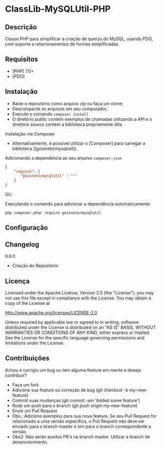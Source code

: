 # ClassLib-MySQLUtil-PHP

Descrição
---------

Classe PHP para simplificar a criação de querys do MySQL, usando PDO, com suporte a relacionamentos de formas simplificadas.

Requisitos
----------

 - [PHP] 7.0+
 - [PDO]


Instalação
----------

 - Baixe o repositório como arquivo zip ou faça um clone;
 - Descompacte os arquivos em seu computador;
 - Execute o comando ```composer install```
 - O diretório *public* contém exemplos de chamadas utilizando a API e o diretório *source* contém a biblioteca propriamente dita.

Instalação via Composer

- Alternativamente, é possível utilizar o [Composer] para carregar a biblioteca ([goisneto/mysqlutil]).

Adicionando a dependência ao seu arquivo ```composer.json```
```composer.json
{
    "require": {
       "goisneto/mysqlutil" : "*"
    }
}
```

OU

Executando o comando para adicionar a dependência automaticamente

```php composer.phar require goisneto/mysqlutil```


Configuração
------------



Changelog
---------

0.0.0
 - Criação do Repositorio

Licença
-------

Licensed under the Apache License, Version 2.0 (the "License"); you may not use this file except in compliance with the License. You may obtain a copy of the License at

http://www.apache.org/licenses/LICENSE-2.0

Unless required by applicable law or agreed to in writing, software distributed under the License is distributed on an "AS IS" BASIS, WITHOUT WARRANTIES OR CONDITIONS OF ANY KIND, either express or implied. See the License for the specific language governing permissions and limitations under the License.


Contribuições
-------------

Achou e corrigiu um bug ou tem alguma feature em mente e deseja contribuir?

* Faça um fork
* Adicione sua feature ou correção de bug (git checkout -b my-new-feature)
* Commit suas mudanças (git commit -am 'Added some feature')
* Rode um push para o branch (git push origin my-new-feature)
* Envie um Pull Request
* Obs.: Adicione exemplos para sua nova feature. Se seu Pull Request for relacionado a uma versão específica, o Pull Request não deve ser enviado para o branch master e sim para o branch correspondente a versão.
* Obs2: Não serão aceitos PR's na branch master. Utilizar a branch de desenvolvimento.
